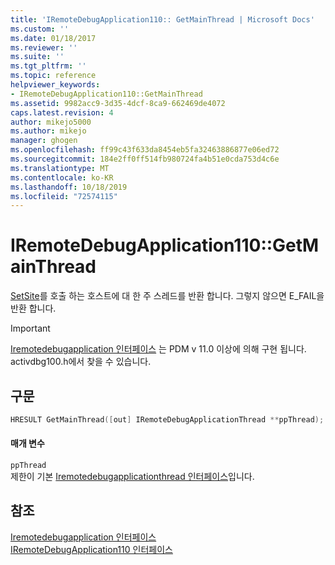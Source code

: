 ```yaml
---
title: 'IRemoteDebugApplication110:: GetMainThread | Microsoft Docs'
ms.custom: ''
ms.date: 01/18/2017
ms.reviewer: ''
ms.suite: ''
ms.tgt_pltfrm: ''
ms.topic: reference
helpviewer_keywords:
- IRemoteDebugApplication110::GetMainThread
ms.assetid: 9982acc9-3d35-4dcf-8ca9-662469de4072
caps.latest.revision: 4
author: mikejo5000
ms.author: mikejo
manager: ghogen
ms.openlocfilehash: ff99c43f633da8454eb5fa32463886877e06ed72
ms.sourcegitcommit: 184e2ff0ff514fb980724fa4b51e0cda753d4c6e
ms.translationtype: MT
ms.contentlocale: ko-KR
ms.lasthandoff: 10/18/2019
ms.locfileid: "72574115"
---
```

# <a name="iremotedebugapplication110getmainthread"></a>IRemoteDebugApplication110::GetMainThread
[SetSite](http://go.microsoft.com/fwlink/?LinkId=232439)를 호출 하는 호스트에 대 한 주 스레드를 반환 합니다. 그렇지 않으면 E_FAIL을 반환 합니다.  
  
> [!IMPORTANT]
> [Iremotedebugapplication 인터페이스](../../winscript/reference/iremotedebugapplication-interface.md) 는 PDM v 11.0 이상에 의해 구현 됩니다. activdbg100.h에서 찾을 수 있습니다.  
  
## <a name="syntax"></a>구문  
  
```cpp  
HRESULT GetMainThread([out] IRemoteDebugApplicationThread **ppThread);  
```  
  
#### <a name="parameters"></a>매개 변수  
 `ppThread`  
 제한이 기본 [Iremotedebugapplicationthread 인터페이스](../../winscript/reference/iremotedebugapplicationthread-interface.md)입니다.  
  
## <a name="see-also"></a>참조  
 [Iremotedebugapplication 인터페이스](../../winscript/reference/iremotedebugapplication-interface.md)    
 [IRemoteDebugApplication110 인터페이스](../../winscript/reference/iremotedebugapplication110-interface.md)